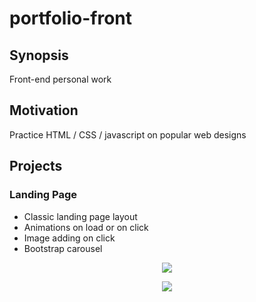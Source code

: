 # portfolio-front
 
## Synopsis

Front-end personal work

## Motivation

Practice HTML / CSS / javascript on popular web designs

## Projects

### Landing Page

* Classic landing page layout
* Animations on load or on click
* Image adding on click
* Bootstrap carousel

<p align="center"><img src="https://user-images.githubusercontent.com/23556987/32893742-ed9ae576-cada-11e7-9906-058b696dbc5a.png"></p>
<p align="center"><img src="https://user-images.githubusercontent.com/23556987/32893744-edaeec4c-cada-11e7-9b65-84dbe5c8aa7d.png"></p>
